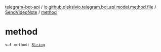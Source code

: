 [telegram-bot-api](../../index.md) / [io.github.oleksivio.telegram.bot.api.model.method.file](../index.md) / [SendVideoNote](index.md) / [method](./method.md)

# method

`val method: `[`String`](https://kotlinlang.org/api/latest/jvm/stdlib/kotlin/-string/index.html)